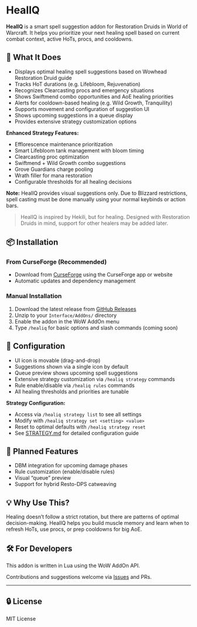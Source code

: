 # HealIQ

**HealIQ** is a smart spell suggestion addon for Restoration Druids in World of Warcraft. It helps you prioritize your next healing spell based on current combat context, active HoTs, procs, and cooldowns.

## 🧠 What It Does

- Displays optimal healing spell suggestions based on Wowhead Restoration Druid guide
- Tracks HoT durations (e.g. Lifebloom, Rejuvenation)
- Recognizes Clearcasting procs and emergency situations
- Shows Swiftmend combo opportunities and AoE healing priorities
- Alerts for cooldown-based healing (e.g. Wild Growth, Tranquility)
- Supports movement and configuration of suggestion UI
- Shows upcoming suggestions in a queue display
- Provides extensive strategy customization options

**Enhanced Strategy Features:**
- Efflorescence maintenance prioritization
- Smart Lifebloom tank management with bloom timing
- Clearcasting proc optimization
- Swiftmend + Wild Growth combo suggestions
- Grove Guardians charge pooling
- Wrath filler for mana restoration
- Configurable thresholds for all healing decisions

**Note:** HealIQ provides visual suggestions only. Due to Blizzard restrictions, spell casting must be done manually using your normal keybinds or action bars.

> HealIQ is inspired by Hekili, but for healing. Designed with Restoration Druids in mind, support for other healers may be added later.

## 📦 Installation

### From CurseForge (Recommended)
- Download from [CurseForge](https://curseforge.com) using the CurseForge app or website
- Automatic updates and dependency management

### Manual Installation
1. Download the latest release from [GitHub Releases](https://github.com/djdefi/healiq/releases)
2. Unzip to your `Interface/AddOns/` directory
3. Enable the addon in the WoW AddOn menu
4. Type `/healiq` for basic options and slash commands (coming soon)

## 🔧 Configuration

- UI icon is movable (drag-and-drop)
- Suggestions shown via a single icon by default
- Queue preview shows upcoming spell suggestions
- Extensive strategy customization via `/healiq strategy` commands
- Rule enable/disable via `/healiq rules` commands
- All healing thresholds and priorities are tunable

**Strategy Configuration:**
- Access via `/healiq strategy list` to see all settings
- Modify with `/healiq strategy set <setting> <value>`
- Reset to optimal defaults with `/healiq strategy reset`
- See [STRATEGY.md](STRATEGY.md) for detailed configuration guide

## 📜 Planned Features

- DBM integration for upcoming damage phases
- Rule customization (enable/disable rules)
- Visual “queue” preview
- Support for hybrid Resto-DPS catweaving

## 💡 Why Use This?

Healing doesn’t follow a strict rotation, but there are patterns of optimal decision-making. HealIQ helps you build muscle memory and learn when to refresh HoTs, use procs, or prep cooldowns for big AoE.

## 🛠 For Developers

This addon is written in Lua using the WoW AddOn API.

Contributions and suggestions welcome via [Issues](https://github.com/djdefi/healiq/issues) and PRs.

---

## 🔒 License

MIT License
